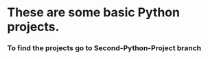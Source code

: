 # These are some basic Python projects.
### To find the projects go to Second-Python-Project branch
